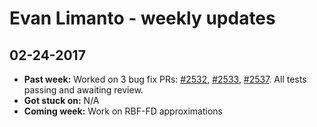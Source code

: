 # Evan Limanto - weekly updates

## 02-24-2017

- **Past week:** Worked on 3 bug fix PRs: [#2532](https://github.com/scikit-image/scikit-image/pull/2532), [#2533](https://github.com/scikit-image/scikit-image/pull/2533), [#2537](https://github.com/scikit-image/scikit-image/pull/2537).
  All tests passing and awaiting review.
- **Got stuck on:** N/A
- **Coming week:** Work on RBF-FD approximations

